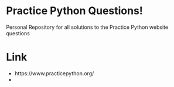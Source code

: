 # Practice Python Questions!
Personal Repository for all solutions to the Practice Python website questions 
<h1> Link </h1> 

<ul> 
  
<li> https://www.practicepython.org/ <li> 

</ul>
